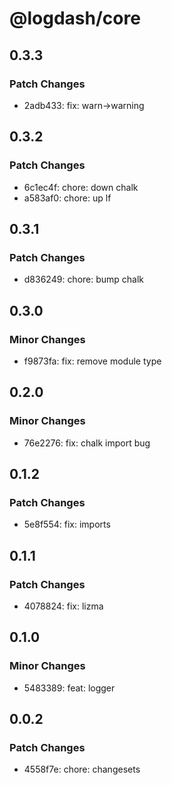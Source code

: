 # @logdash/core

## 0.3.3

### Patch Changes

- 2adb433: fix: warn->warning

## 0.3.2

### Patch Changes

- 6c1ec4f: chore: down chalk
- a583af0: chore: up lf

## 0.3.1

### Patch Changes

- d836249: chore: bump chalk

## 0.3.0

### Minor Changes

- f9873fa: fix: remove module type

## 0.2.0

### Minor Changes

- 76e2276: fix: chalk import bug

## 0.1.2

### Patch Changes

- 5e8f554: fix: imports

## 0.1.1

### Patch Changes

- 4078824: fix: lizma

## 0.1.0

### Minor Changes

- 5483389: feat: logger

## 0.0.2

### Patch Changes

- 4558f7e: chore: changesets
